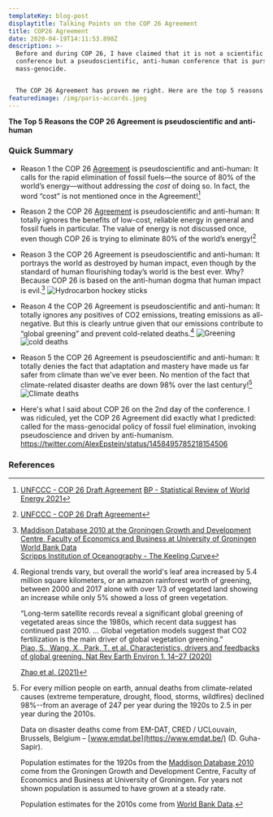 ```yaml
---
templateKey: blog-post
displaytitle: Talking Points on the COP 26 Agreement
title: COP26 Agreement
date: 2020-04-19T14:11:53.898Z
description: >-
  Before and during COP 26, I have claimed that it is not a scientific
  conference but a pseudoscientific, anti-human conference that is pursuing
  mass-genocide.


  The COP 26 Agreement has proven me right. Here are the top 5 reasons the Agreement is pseudoscientific and anti-human.
featuredimage: /img/paris-accords.jpeg
---
```

**The Top 5 Reasons the COP 26 Agreement is pseudoscientific and anti-human**

### Quick Summary

- Reason 1 the COP 26 [Agreement](https://unfccc.int/sites/default/files/resource/Overarching_decision_1-CP-26_0.pdf) is pseudoscientific and anti-human: It calls for the rapid elimination of fossil fuels—the source of 80% of the world’s energy—without addressing the *cost* of doing so. In fact, the word “cost” is not mentioned once in the Agreement![^1]

- Reason 2 the COP 26 [Agreement](https://unfccc.int/sites/default/files/resource/Overarching_decision_1-CP-26_0.pdf) is pseudoscientific and anti-human: It totally ignores the benefits of low-cost, reliable energy in general and fossil fuels in particular. The value of energy is not discussed once, even though COP 26 is trying to eliminate 80% of the world’s energy![^2]

- Reason 3 the COP 26 Agreement is pseudoscientific and anti-human: It portrays the world as destroyed by human impact, even though by the standard of human flourishing today’s world is the best ever. Why? Because COP 26 is based on the anti-human dogma that human impact is evil.[^3]
![Hydrocarbon hockey sticks](/img/art-07-the-hydrocarbons-and-human-flourishing-hockey-sticks.png)

- Reason 4 the COP 26 Agreement is pseudoscientific and anti-human: It totally ignores any positives of CO2 emissions, treating emissions as all-negative. But this is clearly untrue given that our emissions contribute to “global greening” and prevent cold-related deaths.[^4]
    ![Greening](/img/greeninga.jpg)
    ![cold deaths](/img/colddeathsb.jpg)

- Reason 5 the COP 26 Agreement is pseudoscientific and anti-human: It totally denies the fact that adaptation and mastery have made us far safer from climate than we've ever been. No mention of the fact that climate-related disaster deaths are down 98% over the last century![^5]
![Climate deaths](/img/art-03-more-fossil-fuel-use-plummeting-climate-related-disaster-deaths.png)

- Here's what I said about COP 26 on the 2nd day of the conference. I was ridiculed, yet the COP 26 Agreement did exactly what I predicted: called for the mass-genocidal policy of fossil fuel elimination, invoking pseudoscience and driven by anti-humanism.\
https://twitter.com/AlexEpstein/status/1458495785218154506

### References

[^1]:
    [UNFCCC - COP 26 Draft Agreement](https://unfccc.int/sites/default/files/resource/Overarching_decision_1-CP-26_0.pdf)
    [BP - Statistical Review of World Energy 2021](https://www.bp.com/en/global/corporate/energy-economics/statistical-review-of-world-energy.html)

[^2]: [UNFCCC - COP 26 Draft Agreement](https://unfccc.int/sites/default/files/resource/Overarching_decision_1-CP-26_0.pdf)

[^3]:
    [Maddison Database 2010 at the Groningen Growth and Development Centre, Faculty of Economics and Business at University of Groningen](https://www.rug.nl/ggdc/historicaldevelopment/maddison/)\
    [World Bank Data](https://data.worldbank.org/)\
    [Scripps Institution of Oceanography - The Keeling Curve](https://keelingcurve.ucsd.edu/)

[^4]:
    Regional trends vary, but overall the world's leaf area increased by 5.4 million square kilometers, or an amazon rainforest worth of greening, between 2000 and 2017 alone with over 1/3 of vegetated land showing an increase while only 5% showed a loss of green vegetation.

    “Long-term satellite records reveal a significant global greening of vegetated areas since the 1980s, which recent data suggest has continued past 2010. … Global vegetation models suggest that CO2 fertilization is the main driver of global vegetation greening.”\
    [Piao, S., Wang, X., Park, T. et al. Characteristics, drivers and feedbacks of global greening. Nat Rev Earth Environ 1, 14–27 (2020)](https://doi.org/10.1038/s43017-019-0001-x)

    [Zhao et al. (2021)](https://doi.org/10.1016/S2542-5196(21)00081-4)

[^5]:
    For every million people on earth, annual deaths from climate-related causes (extreme temperature, drought, flood, storms, wildfires) declined 98%--from an average of 247 per year during the 1920s to 2.5 in per year during the 2010s.

    Data on disaster deaths come from EM-DAT, CRED / UCLouvain, Brussels, Belgium – [www.emdat.be](https://www.emdat.be/) (D. Guha-Sapir).

    Population estimates for the 1920s from the [Maddison Database 2010](https://www.rug.nl/ggdc/historicaldevelopment/maddison/releases/maddison-database-2010) come from the Groningen Growth and Development Centre, Faculty of Economics and Business at University of Groningen. For years not shown population is assumed to have grown at a steady rate.

    Population estimates for the 2010s come from [World Bank Data](https://data.worldbank.org/indicator/SP.POP.TOTL).